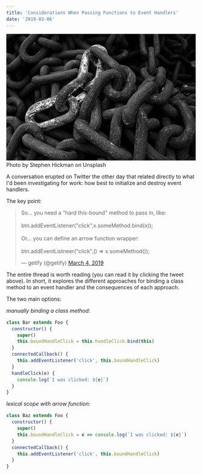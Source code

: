 ```yaml
---
title: 'Considerations When Passing Functions to Event Handlers'
date: '2019-03-06'
---
```


<div id="img-container">
<img id="chain-img" src="./images/chain.jpg">
<div class="src-container"><span class="source">Photo by Stephen Hickman on Unsplash</span></div>
</div>

A conversation erupted on Twitter the other day that related directly to what I'd been investigating for work: how best to initialize and destroy event handlers.

The key point:

<blockquote class="twitter-tweet" data-lang="en"><p lang="en" dir="ltr">So... you need a &quot;hard this-bound&quot; method to pass in, like:<br><br>  btn.addEventListener(&quot;click&quot;,x.someMethod.bind(x));<br><br>Or... you can define an arrow function wrapper:<br><br>  btn.addEventListneer(&quot;click&quot;,() =&gt; x.someMethod());</p>&mdash; getify (@getify) <a href="https://twitter.com/getify/status/1102606261462413312?ref_src=twsrc%5Etfw">March 4, 2019</a></blockquote>

The entire thread is worth reading (you can read it by clicking the tweet above). In short, it explores the different approaches for binding a class method to an event handler and the consequences of each approach.

The two main options:

_manually binding a class method_:

```javascript
class Bar extends Foo {
  constructor() {
    super()
    this.boundHandleClick = this.handleClick.bind(this)
  }
  connectedCallback() {
    this.addEventListener('click', this.boundHandleClick)
  }
  handleClick(e) {
    console.log(`I was clicked: ${e}`)
  }
}
```

_lexical scope with arrow function_:

```javascript
class Baz extends Foo {
  constructor() {
    super()
    this.boundHandleClick = e => console.log(`I was clicked: ${e}`)
  }
  connectedCallback() {
    this.addEventListener('click', this.boundHandleClick)
  }
}
```
